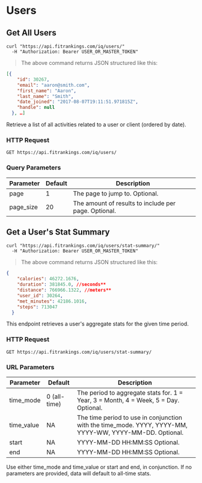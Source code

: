 # Users

## Get All Users


```shell
curl "https://api.fitrankings.com/iq/users/"
  -H "Authorization: Bearer USER_OR_MASTER_TOKEN"
```

> The above command returns JSON structured like this:

```json
[{
    "id": 30267,
    "email": "aaron@smith.com",
    "first_name": "Aaron",
    "last_name": "Smith",
    "date_joined": "2017-08-07T19:11:51.971815Z",
    "handle": null
  }, …]
```

Retrieve a list of all activities related to a user or client (ordered by date).

### HTTP Request

`GET https://api.fitrankings.com/iq/users/`

### Query Parameters

Parameter | Default | Description
--------- | ------- | -----------
page | 1 | The page to jump to. Optional.
page_size | 20 | The amount of results to include per page. Optional.

## Get a User's Stat Summary

```shell
curl "https://api.fitrankings.com/iq/users/stat-summary/"
  -H "Authorization: Bearer USER_OR_MASTER_TOKEN"
```

> The above command returns JSON structured like this:

```json
{
    "calories": 46272.1676,
    "duration": 381845.0, //seconds**
    "distance": 766966.1322, //meters**
    "user_id": 30264,
    "met_minutes": 42186.1016,
    "steps": 713047
  }
```

This endpoint retrieves a user's aggregate stats for the given time period. 

### HTTP Request

`GET https://api.fitrankings.com/iq/users/stat-summary/`

### URL Parameters

Parameter | Default | Description
--------- | ------- | -----------
time_mode | 0 (all-time) | The period to aggregate stats for. 1 = Year, 3 = Month, 4 = Week, 5 = Day. Optional.
time_value | NA | The time period to use in conjunction with the time_mode. YYYY, YYYY-MM, YYYY-WW, YYYY-MM-DD. Optional.
start | NA | YYYY-MM-DD HH:MM:SS Optional.
end | NA | YYYY-MM-DD HH:MM:SS Optional.

<aside class="notice">
  Use either time_mode and time_value or start and end, in conjunction. If no parameters are provided, data will default to all-time stats. 
</aside>